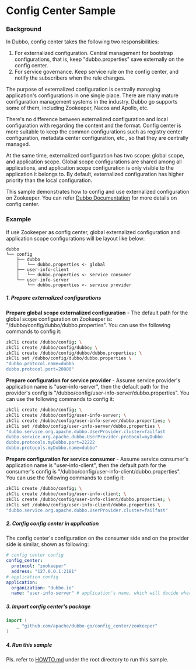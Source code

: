 # Config Center Sample

### Background

In Dubbo, config center takes the following two responsibilities:
1. For externalized configuration. Central management for bootstrap configurations, that is, keep "dubbo.properties" save externally on the config center.
2. For service governance. Keep service rule on the config center, and notify the subscribers when the rule changes.

The purpose of externalized configuration is centrally managing application's configurations in one single place. There are many mature configuration management systems in the industry. Dubbo go supports some of them, including Zookeeper, Nacos and Apollo, etc.

There's no difference between externalized configuration and local configuration with regarding the content and the format. Config center is more suitable to keep the common configurations such as registry center configuration, metadata center configuration, etc., so that they are centrally managed.

At the same time, externalized configuration has two scope: global scope, and application scope. Global scope configurations are shared among all applications, and application scope configuration is only visible to the application it belongs to. By default, externalized configuration has higher priority than the local configuration.

This sample demonstrates how to config and use externalized configuration on Zookeeper. You can refer [Dubbo Documentation](https://dubbo.apache.org/zh/docs/v2.7/user/configuration/config-center/) for more details on config center.

### Example

If use Zookeeper as config center, global externalized configuration and application scope configurations will be layout like below:

```
dubbo
└── config
    ├── dubbo
    │   └── dubbo.properties <- global
    ├── user-info-client     
    │   └── dubbo.properties <- service consumer
    └── user-info-server     
        └── dubbo.properties <- service provider
```

##### 1. Prepare externalized configurations

**Prepare global scope externalized configuration** - The default path for the global scope configuration on Zookeeper is: "/dubbo/config/dubbo/dubbo.properties". You can use the following commands to config it:

```bash
zkCli create /dubbo/config; \
zkCli create /dubbo/config/dubbo; \
zkCli create /dubbo/config/dubbo/dubbo.properties; \
zkCli set /dubbo/config/dubbo/dubbo.properties \
"dubbo.protocol.name=dubbo
dubbo.protocol.port=20880"
```

**Prepare configuration for service provider** - Assume service provider's application name is "user-info-server", then the default path for the provider's config is "/dubbo/config/user-info-server/dubbo.properties". You can use the following commands to config it:

```bash
zkCli create /dubbo/config; \
zkCli create /dubbo/config/user-info-server; \
zkCli create /dubbo/config/user-info-server/dubbo.properties; \
zkCli set /dubbo/config/user-info-server/dubbo.properties \
"dubbo.service.org.apache.dubbo.UserProvider.cluster=failfast
dubbo.service.org.apache.dubbo.UserProvider.protocol=myDubbo
dubbo.protocols.myDubbo.port=22222
dubbo.protocols.myDubbo.name=dubbo"
```

**Prepare configuration for service consumer** - Assume service consumer's application name is "user-info-client", then the default path for the consumer's config is "/dubbo/config/user-info-client/dubbo.properties". You can use the following commands to config it:

```bash
zkCli create /dubbo/config; \
zkCli create /dubbo/config/user-info-client; \
zkCli create /dubbo/config/user-info-client/dubbo.properties; \
zkCli set /dubbo/config/user-info-client/dubbo.properties \
"dubbo.service.org.apache.dubbo.UserProvider.cluster=failfast"
```

##### 2. Config config center in application

The config center's configuration on the consumer side and on the provider side is similar, shown as following:

```yaml
# config center config
config_center:
  protocol: "zookeeper"
  address: "127.0.0.1:2181"
# application config
application:
  organization: "dubbo.io"
  name: "user-info-server" # application's name, which will decide where the externalized configuration is placed.
```

##### 3. Import config center's package

```go
import (
    _ "github.com/apache/dubbo-go/config_center/zookeeper"
)
```

##### 4. Run this sample

Pls. refer to [HOWTO.md](../HOWTO.md) under the root directory to run this sample.


